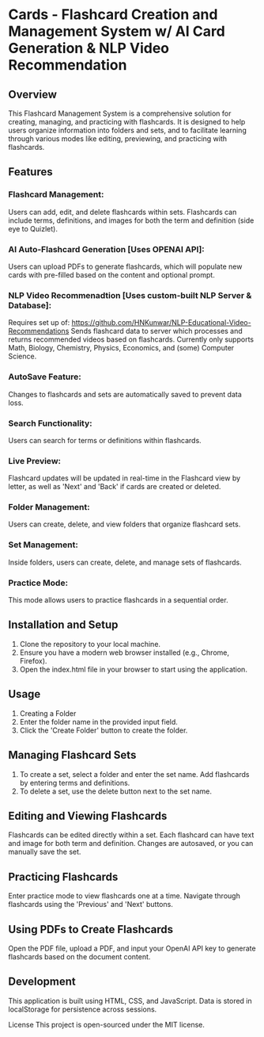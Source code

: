 # Cards - Flashcard Creation and Management System w/ AI Card Generation & NLP Video Recommendation
## Overview
This Flashcard Management System is a comprehensive solution for creating, managing, and practicing with flashcards. It is designed to help users organize information into folders and sets, and to facilitate learning through various modes like editing, previewing, and practicing with flashcards.

## Features
### Flashcard Management:
  Users can add, edit, and delete flashcards within sets. Flashcards can include terms, definitions, and images for both the term and definition (side eye to Quizlet).
  
### AI Auto-Flashcard Generation [Uses OPENAI API]:
  Users can upload PDFs to generate flashcards, which will populate new cards with pre-filled based on the content and optional prompt. 
  
### NLP Video Recommenadtion [Uses custom-built NLP Server & Database]:
  Requires set up of: https://github.com/HNKunwar/NLP-Educational-Video-Recommendations
  Sends flashcard data to server which processes and returns recommended videos based on flashcards. Currently only supports 
  Math, Biology, Chemistry, Physics, Economics, and (some) Computer Science. 

### AutoSave Feature:
  Changes to flashcards and sets are automatically saved to prevent data loss.

### Search Functionality:
  Users can search for terms or definitions within flashcards.

### Live Preview:
  Flashcard updates will be updated in real-time in the Flashcard view by letter, as well as 'Next' and 'Back' if cards are created or deleted.

### Folder Management:
  Users can create, delete, and view folders that organize flashcard sets.

### Set Management:
  Inside folders, users can create, delete, and manage sets of flashcards.

### Practice Mode:
  This mode allows users to practice flashcards in a sequential order. 


## Installation and Setup
1. Clone the repository to your local machine.
2. Ensure you have a modern web browser installed (e.g., Chrome, Firefox).
3. Open the index.html file in your browser to start using the application.


## Usage
1. Creating a Folder
2. Enter the folder name in the provided input field.
3. Click the 'Create Folder' button to create the folder.

## Managing Flashcard Sets
1. To create a set, select a folder and enter the set name. Add flashcards by entering terms and definitions.
2. To delete a set, use the delete button next to the set name.

## Editing and Viewing Flashcards
Flashcards can be edited directly within a set.
Each flashcard can have text and image for both term and definition.
Changes are autosaved, or you can manually save the set.

## Practicing Flashcards
Enter practice mode to view flashcards one at a time.
Navigate through flashcards using the 'Previous' and 'Next' buttons.

## Using PDFs to Create Flashcards
Open the PDF file, upload a PDF, and input your OpenAI API key to generate flashcards based on the document content.

## Development
This application is built using HTML, CSS, and JavaScript.
Data is stored in localStorage for persistence across sessions.

License
This project is open-sourced under the MIT license.
